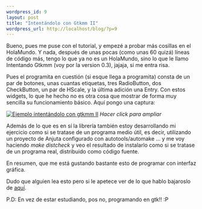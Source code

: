 ```yaml
--- 
wordpress_id: 9
layout: post
title: "Intentándolo con Gtkmm II"
wordpress_url: http://localhost/blog/?p=9
---
```

Bueno, pues me puse con el tutorial, y empezé a probar más cosillas en el HolaMundo. Y nada, después de unas pocas (como unas 60 quizá) líneas de código más, tengo lo que ya no es un HolaMundo, sino lo que le llamo Intentando Gtkmm (voy por la version 0.3), jajaja, si me entra risa.

Pues el programita en cuestión (si esque llega a programita) consta de un par de botones, unas cuantas etiquetas, tres RadioButton, dos CheckButton, un par de HScale, y la última adición una Entry. Con estos widgets, lo que he hecho no es otra cosa que mostrar de forma muy sencilla su funcionamiento básico. Aquí pongo una captura:

<a href="/drawer/2005/05/intentando.png" title="Ejemplo intentándolo con gtkmm II"><img src="/drawer/2005/05/intentando.miniatura.png" alt="Ejemplo intentándolo con gtkmm II" /></a>
<em>Hacer click para ampliar</em>

Además de lo que es en sí la librería también estoy desarrollando mi ejercicio como si se tratase de un programa medio útil, es decir, utilizando un proyecto de Anjuta configurado con autotools/automake ... y me voy haciendo <em>make distcheck</em> y veo el resultado de instalarlo como si se tratase de un programa real, distribuido como código fuente.

En resumen, que me está gustando bastante esto de programar con interfaz gráfica.

Dudo que alguien lea esto pero si le apetece ver de lo que hablo bajaroslo de <a href="/drawer/2005/05/intentandogtkmm03tar.gz">aquí</a>. 

P.D: En vez de estar estudiando, pos no, programando en gtk!! :P
